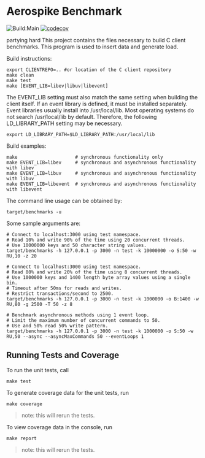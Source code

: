 Aerospike Benchmark
=============================

![Build:Main](https://github.com/citrusleaf/aerospike-benchmark/workflows/Build:Main/badge.svg)
[![codecov](https://codecov.io/gh/aerospike/aerospike-benchmark/branch/main/graph/badge.svg?token=TPGZT8V6AA)](https://codecov.io/gh/aerospike/aerospike-benchmark)

partying hard
This project contains the files necessary to build C client benchmarks. 
This program is used to insert data and generate load. 

Build instructions:

    export CLIENTREPO=.. #or location of the C client repository
    make clean
    make test
    make [EVENT_LIB=libev|libuv|libevent]

The EVENT_LIB setting must also match the same setting when building the client itself.
If an event library is defined, it must be installed separately.  Event libraries usually
install into /usr/local/lib.  Most operating systems do not search /usr/local/lib by 
default.  Therefore, the following LD_LIBRARY_PATH setting may be necessary.

    export LD_LIBRARY_PATH=$LD_LIBRARY_PATH:/usr/local/lib

Build examples:

    make                     # synchronous functionality only
    make EVENT_LIB=libev     # synchronous and asynchronous functionality with libev   
    make EVENT_LIB=libuv     # synchronous and asynchronous functionality with libuv   
    make EVENT_LIB=libevent  # synchronous and asynchronous functionality with libevent  

The command line usage can be obtained by:

    target/benchmarks -u

Some sample arguments are:

```
# Connect to localhost:3000 using test namespace.
# Read 10% and write 90% of the time using 20 concurrent threads.
# Use 10000000 keys and 50 character string values.
target/benchmarks -h 127.0.0.1 -p 3000 -n test -k 10000000 -o S:50 -w RU,10 -z 20
```

```
# Connect to localhost:3000 using test namespace.
# Read 80% and write 20% of the time using 8 concurrent threads.
# Use 1000000 keys and 1400 length byte array values using a single bin.
# Timeout after 50ms for reads and writes.
# Restrict transactions/second to 2500.
target/benchmarks -h 127.0.0.1 -p 3000 -n test -k 1000000 -o B:1400 -w RU,80 -g 2500 -T 50 -z 8
```

```
# Benchmark asynchronous methods using 1 event loop.
# Limit the maximum number of concurrent commands to 50.
# Use and 50% read 50% write pattern.
target/benchmarks -h 127.0.0.1 -p 3000 -n test -k 1000000 -o S:50 -w RU,50 --async --asyncMaxCommands 50 --eventLoops 1
```

## Running Tests and Coverage

To run the unit tests, call

```
make test
```

To generate coverage data for the unit tests, run

```
make coverage
```
> note: this will rerun the tests.

To view coverage data in the console, run
```
make report
```
> note: this will rerun the tests.

